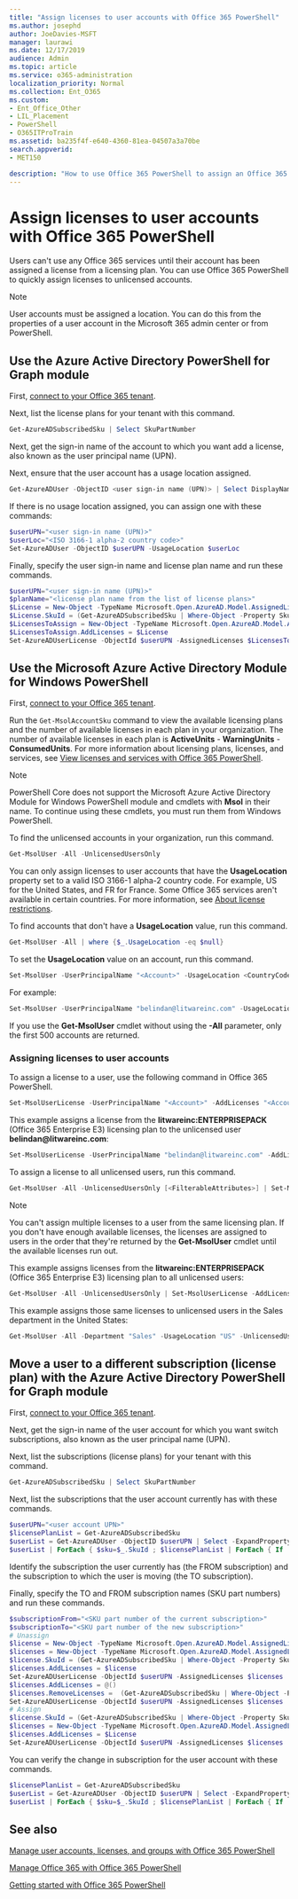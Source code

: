 ```yaml
---
title: "Assign licenses to user accounts with Office 365 PowerShell"
ms.author: josephd
author: JoeDavies-MSFT
manager: laurawi
ms.date: 12/17/2019
audience: Admin
ms.topic: article
ms.service: o365-administration
localization_priority: Normal
ms.collection: Ent_O365
ms.custom: 
- Ent_Office_Other
- LIL_Placement
- PowerShell
- O365ITProTrain
ms.assetid: ba235f4f-e640-4360-81ea-04507a3a70be
search.appverid:
- MET150

description: "How to use Office 365 PowerShell to assign an Office 365 license to unlicensed users."
---
```


# Assign licenses to user accounts with Office 365 PowerShell

Users can't use any Office 365 services until their account has been assigned a license from a licensing plan. You can use Office 365 PowerShell to quickly assign licenses to unlicensed accounts. 

>[!Note]
>User accounts must be assigned a location. You can do this from the properties of a user account in the Microsoft 365 admin center or from PowerShell.
>

## Use the Azure Active Directory PowerShell for Graph module

First, [connect to your Office 365 tenant](connect-to-office-365-powershell.md#connect-with-the-azure-active-directory-powershell-for-graph-module).
  

Next, list the license plans for your tenant with this command.

```powershell
Get-AzureADSubscribedSku | Select SkuPartNumber
```

Next, get the sign-in name of the account to which you want add a license, also known as the user principal name (UPN).

Next, ensure that the user account has a usage location assigned.

```powershell
Get-AzureADUser -ObjectID <user sign-in name (UPN)> | Select DisplayName, UsageLocation
```

If there is no usage location assigned, you can assign one with these commands:

```powershell
$userUPN="<user sign-in name (UPN)>"
$userLoc="<ISO 3166-1 alpha-2 country code>"
Set-AzureADUser -ObjectID $userUPN -UsageLocation $userLoc
```

Finally, specify the user sign-in name and license plan name and run these commands.

```powershell
$userUPN="<user sign-in name (UPN)>"
$planName="<license plan name from the list of license plans>"
$License = New-Object -TypeName Microsoft.Open.AzureAD.Model.AssignedLicense
$License.SkuId = (Get-AzureADSubscribedSku | Where-Object -Property SkuPartNumber -Value $planName -EQ).SkuID
$LicensesToAssign = New-Object -TypeName Microsoft.Open.AzureAD.Model.AssignedLicenses
$LicensesToAssign.AddLicenses = $License
Set-AzureADUserLicense -ObjectId $userUPN -AssignedLicenses $LicensesToAssign
```

## Use the Microsoft Azure Active Directory Module for Windows PowerShell

First, [connect to your Office 365 tenant](connect-to-office-365-powershell.md#connect-with-the-microsoft-azure-active-directory-module-for-windows-powershell).

Run the `Get-MsolAccountSku` command to view the available licensing plans and the number of available licenses in each plan in your organization. The number of available licenses in each plan is **ActiveUnits** - **WarningUnits** - **ConsumedUnits**. For more information about licensing plans, licenses, and services, see [View licenses and services with Office 365 PowerShell](view-licenses-and-services-with-office-365-powershell.md).

>[!Note]
>PowerShell Core does not support the Microsoft Azure Active Directory Module for Windows PowerShell module and cmdlets with **Msol** in their name. To continue using these cmdlets, you must run them from Windows PowerShell.
>

To find the unlicensed accounts in your organization, run this command.

```powershell
Get-MsolUser -All -UnlicensedUsersOnly
```

You can only assign licenses to user accounts that have the **UsageLocation** property set to a valid ISO 3166-1 alpha-2 country code. For example, US for the United States, and FR for France. Some Office 365 services aren't available in certain countries. For more information, see [About license restrictions](https://go.microsoft.com/fwlink/p/?LinkId=691730).
    
To find accounts that don't have a **UsageLocation** value, run this command.

```powershell
Get-MsolUser -All | where {$_.UsageLocation -eq $null}
```

To set the **UsageLocation** value on an account, run this command.

```powershell
Set-MsolUser -UserPrincipalName "<Account>" -UsageLocation <CountryCode>
```

For example:

```powershell
Set-MsolUser -UserPrincipalName "belindan@litwareinc.com" -UsageLocation US
```
    
If you use the **Get-MsolUser** cmdlet without using the **-All** parameter, only the first 500 accounts are returned.

### Assigning licenses to user accounts
    
To assign a license to a user, use the following command in Office 365 PowerShell.
  
```powershell
Set-MsolUserLicense -UserPrincipalName "<Account>" -AddLicenses "<AccountSkuId>"
```

This example assigns a license from the **litwareinc:ENTERPRISEPACK** (Office 365 Enterprise E3) licensing plan to the unlicensed user **belindan\@litwareinc.com**:
  
```powershell
Set-MsolUserLicense -UserPrincipalName "belindan@litwareinc.com" -AddLicenses "litwareinc:ENTERPRISEPACK"
```

To assign a license to all unlicensed users, run this command.
  
```powershell
Get-MsolUser -All -UnlicensedUsersOnly [<FilterableAttributes>] | Set-MsolUserLicense -AddLicenses "<AccountSkuId>"
```
  
>[!Note]
>You can't assign multiple licenses to a user from the same licensing plan. If you don't have enough available licenses, the licenses are assigned to users in the order that they're returned by the **Get-MsolUser** cmdlet until the available licenses run out.
>

This example assigns licenses from the **litwareinc:ENTERPRISEPACK** (Office 365 Enterprise E3) licensing plan to all unlicensed users:
  
```powershell
Get-MsolUser -All -UnlicensedUsersOnly | Set-MsolUserLicense -AddLicenses "litwareinc:ENTERPRISEPACK"
```

This example assigns those same licenses to unlicensed users in the Sales department in the United States:
  
```powershell
Get-MsolUser -All -Department "Sales" -UsageLocation "US" -UnlicensedUsersOnly | Set-MsolUserLicense -AddLicenses "litwareinc:ENTERPRISEPACK"
```
  
## Move a user to a different subscription (license plan) with the Azure Active Directory PowerShell for Graph module

First, [connect to your Office 365 tenant](connect-to-office-365-powershell.md#connect-with-the-azure-active-directory-powershell-for-graph-module).
  
Next, get the sign-in name of the user account for which you want switch subscriptions, also known as the user principal name (UPN).

Next, list the subscriptions (license plans) for your tenant with this command.

```powershell
Get-AzureADSubscribedSku | Select SkuPartNumber
```

Next, list the subscriptions that the user account currently has with these commands.

```powershell
$userUPN="<user account UPN>"
$licensePlanList = Get-AzureADSubscribedSku
$userList = Get-AzureADUser -ObjectID $userUPN | Select -ExpandProperty AssignedLicenses | Select SkuID 
$userList | ForEach { $sku=$_.SkuId ; $licensePlanList | ForEach { If ( $sku -eq $_.ObjectId.substring($_.ObjectId.length - 36, 36) ) { Write-Host $_.SkuPartNumber } } }
```

Identify the subscription the user currently has (the FROM subscription) and the subscription to which the user is moving (the TO subscription).

Finally, specify the TO and FROM subscription names (SKU part numbers) and run these commands.

```powershell
$subscriptionFrom="<SKU part number of the current subscription>"
$subscriptionTo="<SKU part number of the new subscription>"
# Unassign
$license = New-Object -TypeName Microsoft.Open.AzureAD.Model.AssignedLicense
$licenses = New-Object -TypeName Microsoft.Open.AzureAD.Model.AssignedLicenses
$license.SkuId = (Get-AzureADSubscribedSku | Where-Object -Property SkuPartNumber -Value $subscriptionFrom -EQ).SkuID
$licenses.AddLicenses = $license
Set-AzureADUserLicense -ObjectId $userUPN -AssignedLicenses $licenses
$licenses.AddLicenses = @()
$licenses.RemoveLicenses =  (Get-AzureADSubscribedSku | Where-Object -Property SkuPartNumber -Value $subscriptionFrom -EQ).SkuID
Set-AzureADUserLicense -ObjectId $userUPN -AssignedLicenses $licenses
# Assign
$license.SkuId = (Get-AzureADSubscribedSku | Where-Object -Property SkuPartNumber -Value $subscriptionTo -EQ).SkuID
$licenses = New-Object -TypeName Microsoft.Open.AzureAD.Model.AssignedLicenses
$licenses.AddLicenses = $License
Set-AzureADUserLicense -ObjectId $userUPN -AssignedLicenses $licenses
```

You can verify the change in subscription for the user account with these commands.

```powershell
$licensePlanList = Get-AzureADSubscribedSku
$userList = Get-AzureADUser -ObjectID $userUPN | Select -ExpandProperty AssignedLicenses | Select SkuID 
$userList | ForEach { $sku=$_.SkuId ; $licensePlanList | ForEach { If ( $sku -eq $_.ObjectId.substring($_.ObjectId.length - 36, 36) ) { Write-Host $_.SkuPartNumber } } }
```

## See also

[Manage user accounts, licenses, and groups with Office 365 PowerShell](manage-user-accounts-and-licenses-with-office-365-powershell.md)
  
[Manage Office 365 with Office 365 PowerShell](manage-office-365-with-office-365-powershell.md)
  
[Getting started with Office 365 PowerShell](getting-started-with-office-365-powershell.md)
